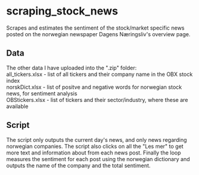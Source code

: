 # scraping_stock_news
Scrapes and estimates the sentiment of the stock/market specific news posted on the norwegian newspaper Dagens Næringsliv's overview page.

## Data
The other data I have uploaded into the ".zip" folder:  
all_tickers.xlsx - list of all tickers and their company name in the OBX stock index  
norskDict.xlsx - list of positve and negative words for norwegian stock news, for sentiment analysis  
OBStickers.xlsx - list of tickers and their sector/industry, where these are available  


## Script
The script only outputs the current day's news, and only news regarding norwegian companies. The script also clicks on all the "Les mer" to get more text and information about from each news post. Finally the loop measures the sentiment for each post using the norwegian dictionary and outputs the name of the company and the total sentiment.


